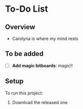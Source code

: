 # To-Do List 

## Overview
- Carolyna is where my mind rests

## To be added
- [ ] **Add magic bitboards**: magic!!

## Setup
To run this project:
1. Download the released one
